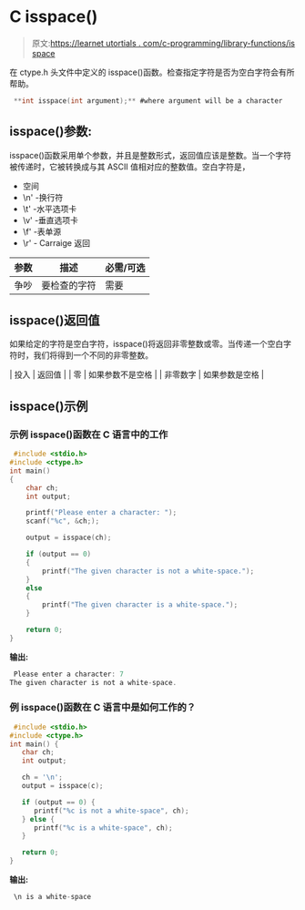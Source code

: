 # C isspace()

> 原文:[https://learnet utortials . com/c-programming/library-functions/is space](https://learnetutorials.com/c-programming/library-functions/isspace)

在 ctype.h 头文件中定义的 isspace()函数。检查指定字符是否为空白字符会有所帮助。

```c
 **int isspace(int argument);** #where argument will be a character 

```

## isspace()参数:

isspace()函数采用单个参数，并且是整数形式，返回值应该是整数。当一个字符被传递时，它被转换成与其 ASCII 值相对应的整数值。空白字符是，

*   空间
*   \n' -换行符
*   \t' -水平选项卡
*   \v' -垂直选项卡
*   \f' -表单源
*   \r' - Carraige 返回

| 参数 | 描述 | 必需/可选 |
| --- | --- | --- |
| 争吵 | 要检查的字符 | 需要 |

## isspace()返回值

如果给定的字符是空白字符，isspace()将返回非零整数或零。当传递一个空白字符时，我们将得到一个不同的非零整数。

| 投入 | 返回值 |
| 零 | 如果参数不是空格 |
| 非零数字 | 如果参数是空格 |

## isspace()示例

### 示例 isspace()函数在 C 语言中的工作

```c
 #include <stdio.h>
#include <ctype.h>
int main()
{
    char ch;
    int output;

    printf("Please enter a character: ");
    scanf("%c", &ch;);

    output = isspace(ch);

    if (output == 0)
    {
        printf("The given character is not a white-space.");
    }
    else
    {
        printf("The given character is a white-space.");
    }

    return 0;
} 

```

**输出:**

```c
 Please enter a character: 7
The given character is not a white-space. 
```

### 例 isspace()函数在 C 语言中是如何工作的？

```c
 #include <stdio.h>
#include <ctype.h>
int main() {
   char ch;
   int output;

   ch = '\n';
   output = isspace(c);

   if (output == 0) {
      printf("%c is not a white-space", ch);
   } else {
      printf("%c is a white-space", ch);
   }

   return 0;
} 

```

**输出:**

```c
 \n is a white-space 
```